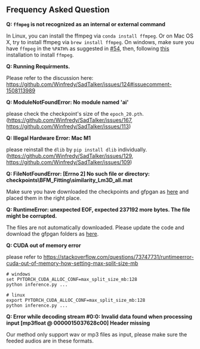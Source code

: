 
## Frequency Asked Question

**Q: `ffmpeg` is not recognized as an internal or external command**

In Linux, you can install the ffmpeg via `conda install ffmpeg`. Or on Mac OS X, try to install ffmpeg via `brew install ffmpeg`. On windows, make sure you have `ffmpeg` in the `%PATH%` as suggested in [#54](https://github.com/Winfredy/SadTalker/issues/54), then, following [this](https://www.geeksforgeeks.org/how-to-install-ffmpeg-on-windows/) installation to install `ffmpeg`.

**Q: Running Requirments.**

Please refer to the discussion here: https://github.com/Winfredy/SadTalker/issues/124#issuecomment-1508113989


**Q: ModuleNotFoundError: No module named 'ai'**

please check the checkpoint's size of the `epoch_20.pth`. (https://github.com/Winfredy/SadTalker/issues/167, https://github.com/Winfredy/SadTalker/issues/113)

**Q: Illegal Hardware Error: Mac M1**

please reinstall the `dlib` by `pip install dlib` individually. (https://github.com/Winfredy/SadTalker/issues/129, https://github.com/Winfredy/SadTalker/issues/109)


**Q: FileNotFoundError: [Errno 2] No such file or directory: checkpoints\BFM_Fitting\similarity_Lm3D_all.mat**

Make sure you have downloaded the checkpoints and gfpgan as [here](https://github.com/Winfredy/SadTalker#-2-download-trained-models) and placed them in the right place. 

**Q: RuntimeError: unexpected EOF, expected 237192 more bytes. The file might be corrupted.**

The files are not automatically downloaded. Please update the code and download the gfpgan folders as [here](https://github.com/Winfredy/SadTalker#-2-download-trained-models).

**Q: CUDA out of memory error**

please refer to https://stackoverflow.com/questions/73747731/runtimeerror-cuda-out-of-memory-how-setting-max-split-size-mb

``` 
# windows
set PYTORCH_CUDA_ALLOC_CONF=max_split_size_mb:128 
python inference.py ...

# linux
export PYTORCH_CUDA_ALLOC_CONF=max_split_size_mb:128 
python inference.py ...
```

**Q: Error while decoding stream #0:0: Invalid data found when processing input [mp3float @ 0000015037628c00] Header missing**

Our method only support wav or mp3 files as input, please make sure the feeded audios are in these formats.
